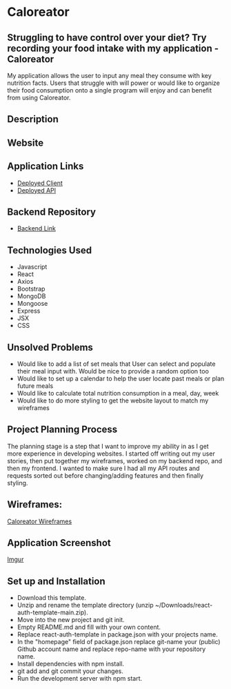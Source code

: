 # Caloreator
## Struggling to have control over your diet?  Try recording your food intake with my application - Caloreator

My application allows the user to input any meal they consume with key nutrition facts.  Users that struggle with will power or would like to organize their food consumption onto a single program will enjoy and can benefit from using Caloreator.

## Description

## Website



## Application Links

- [Deployed Client](https://kikig13.github.io/Caloreator-Project4-Frontend)
- [Deployed API](https://shielded-sierra-15733.herokuapp.com/)

## Backend Repository

- [Backend Link](https://github.com/KikiG13/Project4-Backend)


## Technologies Used

- Javascript
- React
- Axios
- Bootstrap
- MongoDB
- Mongoose
- Express
- JSX
- CSS



## Unsolved Problems

- Would like to add a list of set meals that User can select and populate their meal input with.  Would be nice to provide a random option too
- Would like to set up a calendar to help the user locate past meals or plan future meals
- Would like to calculate total nutrition consumption in a meal, day, week
- Would like to do more styling to get the website layout to match my wireframes

## Project Planning Process

The planning stage is a step that I want to improve my ability in as I get more experience in developing websites.  I started off writing out my user stories, then put together my wireframes, worked on my backend repo, and then my frontend.  I wanted to make sure I had all my API routes and requests sorted out before changing/adding features and then finally styling.

## Wireframes:

[Caloreator Wireframes](https://jamboard.google.com/d/1HwD16XW2I4VZ7Y3b_2rhZZ8l-UbUqIVKKvULeK1Ci_w/viewer?f=2)

## Application Screenshot

[Imgur](https://i.imgur.com/mt7y5fp.png)

## Set up and Installation

- Download this template.
- Unzip and rename the template directory (unzip ~/Downloads/react-auth-template-main.zip).
- Move into the new project and git init.
- Empty README.md and fill with your own content.
- Replace react-auth-template in package.json with your projects name.
- In the "homepage" field of package.json replace git-name your (public) Github account name and replace repo-name with your repository name.
- Install dependencies with npm install.
- git add and git commit your changes.
- Run the development server with npm start.
